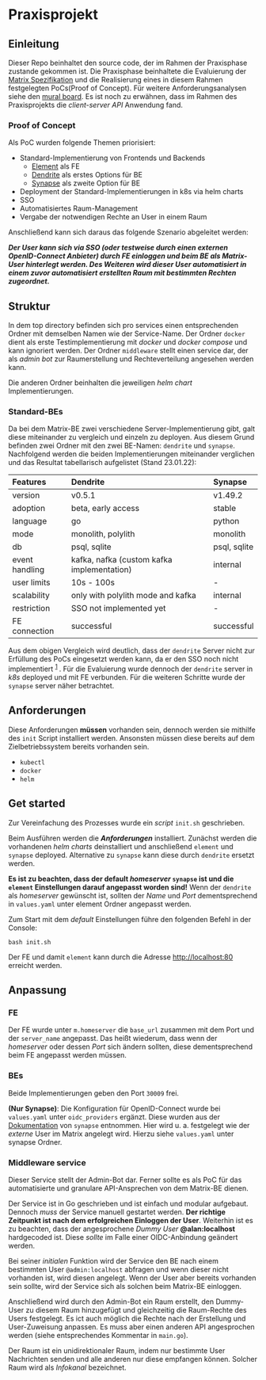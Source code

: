 # Praxisprojekt

## Einleitung

Dieser Repo beinhaltet den source code, der im Rahmen der Praxisphase zustande gekommen ist. Die Praxisphase beinhaltete
die Evaluierung der [Matrix Spezifikation](https://spec.matrix.org/latest/) und die Realisierung eines in diesem Rahmen
festgelegten PoCs(Proof of Concept). Für weitere Anforderungsanalysen siehe den
[mural board](https://app.mural.co/t/sprinteins1549/m/sprinteins1549/1636105317890/65870bfda3ff79f8b53c2345e2c8d79a2ef7f938?sender=15c9e8be-0d6a-418c-80b6-0b89ec5eb49d).
Es ist noch zu erwähnen, dass im Rahmen des Praxisprojekts die *client-server API* Anwendung fand. 

### Proof of Concept

Als PoC wurden folgende Themen priorisiert:

- Standard-Implementierung von Frontends und Backends
  - [Element](https://github.com/vector-im/element-web) als FE
  - [Dendrite](https://github.com/matrix-org/dendrite) als erstes Options für BE
  - [Synapse](https://github.com/matrix-org/synapse) als zweite Option für BE
- Deployment der Standard-Implementierungen in k8s via helm charts
- SSO
- Automatisiertes Raum-Management
- Vergabe der notwendigen Rechte an User in einem Raum

Anschließend kann sich daraus das folgende Szenario abgeleitet werden:

___Der User kann sich via SSO (oder testweise durch einen externen OpenID-Connect Anbieter) durch FE einloggen und beim
BE als Matrix-User hinterlegt werden. Des Weiteren wird dieser User automatisiert in einem zuvor automatisiert erstellten
Raum mit bestimmten Rechten zugeordnet.___

## Struktur

In dem top directory befinden sich pro services einen entsprechenden Ordner mit demselben Namen wie der Service-Name.
Der Ordner `docker` dient als erste Testimplementierung mit _docker_ und _docker compose_ und kann ignoriert werden. Der
Ordner `middleware` stellt einen service dar, der als _admin bot_ zur Raumerstellung und Rechteverteilung angesehen
werden kann.

Die anderen Ordner beinhalten die jeweiligen _helm chart_ Implementierungen.

### Standard-BEs

Da bei dem Matrix-BE zwei verschiedene Server-Implementierung gibt, galt diese miteinander zu vergleich und einzeln zu
deployen. Aus diesem Grund befinden zwei Ordner mit den zwei BE-Namen: `dendrite` und `synapse`. Nachfolgend werden die
beiden Implementierungen miteinander verglichen und das Resultat tabellarisch aufgelistet (Stand 23.01.22):
 
| Features       | Dendrite                                   | Synapse      |
|:---------------|:-------------------------------------------|:-------------|
| version        | v0.5.1                                     | v1.49.2      |
| adoption       | beta, early access                         | stable       |
| language       | go                                         | python       |
| mode           | monolith, polylith                         | monolith     |
| db             | psql, sqlite                               | psql, sqlite |
| event handling | kafka, nafka (custom kafka implementation) | internal     |
| user limits    | 10s - 100s                                 | -            |
| scalability    | only with polylith mode and kafka          | internal     |
| restriction    | SSO not implemented yet                    | -            |
| FE connection  | successful                                 | successful   |

Aus dem obigen Vergleich wird deutlich, dass der `dendrite` Server nicht zur Erfüllung des PoCs eingesetzt werden kann,
da er den SSO noch nicht implementiert <sup> [1](https://github.com/matrix-org/dendrite/pull/2014) </sup>.
Für die Evaluierung wurde dennoch der `dendrite` server in _k8s_ deployed und mit FE verbunden. Für die weiteren Schritte
wurde der `synapse` server näher betrachtet.

## Anforderungen

Diese Anforderungen __müssen__ vorhanden sein, dennoch werden sie mithilfe des `init` Script installiert werden.
Ansonsten müssen diese bereits auf dem Zielbetriebssystem bereits vorhanden sein. 

- `kubectl`
- `docker`
- `helm`

## Get started

Zur Vereinfachung des Prozesses wurde ein _script_ `init.sh` geschrieben.

Beim Ausführen werden die __*Anforderungen*__ installiert. Zunächst werden die vorhandenen _helm charts_ deinstalliert
und anschließend `element` und `synapse` deployed. Alternative zu `synapse` kann diese durch `dendrite` ersetzt werden.

__Es ist zu beachten, dass der default *homeserver* `synapse` ist und die `element` Einstellungen
darauf angepasst worden sind!__ Wenn der `dendrite` als *homeserver* gewünscht ist, sollten der _Name_ und _Port_
dementsprechend in `values.yaml` unter element Ordner angepasst werden.

Zum Start mit dem *default* Einstellungen führe den folgenden Befehl in der Console:

```shell
bash init.sh
```

Der FE und damit `element` kann durch die Adresse [http://localhost:80](http://localhost:80) erreicht werden.

## Anpassung

### FE

Der FE wurde unter `m.homeserver` die `base_url` zusammen mit dem Port und der `server_name` angepasst. Das heißt
wiederum, dass wenn der *homeserver* oder dessen *Port* sich ändern sollten, diese dementsprechend beim FE
angepasst werden müssen.

### BEs

Beide Implementierungen geben den Port `30009` frei.

__(Nur Synapse)__: Die Konfiguration für OpenID-Connect wurde bei `values.yaml` unter `oidc_providers` ergänzt. Diese
wurden aus der [Dokumentation](https://matrix-org.github.io/synapse/latest/openid.html) von `synapse` entnommen.
Hier wird u. a. festgelegt wie der *externe* User im Matrix angelegt wird. Hierzu siehe `values.yaml` unter synapse
Ordner.

### Middleware service

Dieser Service stellt der Admin-Bot dar. Ferner sollte es als PoC für das automatisierte und granulare API-Ansprechen
von dem Matrix-BE dienen.

Der Service ist in Go geschrieben und ist einfach und modular aufgebaut. Dennoch *muss* der Service manuell gestartet
werden. __Der richtige Zeitpunkt ist nach dem erfolgreichen Einloggen der User__. Weiterhin ist es zu beachten, dass
der angesprochene *Dummy User* __@alan:localhost__ hardgecoded ist. Diese *sollte* im Falle einer OIDC-Anbindung geändert
werden.

Bei seiner *initialen* Funktion wird der Service den BE nach einem bestimmten User `@admin:localhost` abfragen und wenn
dieser nicht vorhanden ist, wird diesen angelegt. Wenn der User aber bereits vorhanden sein sollte, wird der Service
sich als solchen beim Matrix-BE einloggen.

Anschließend wird durch den Admin-Bot ein Raum erstellt, den Dummy-User zu diesem Raum hinzugefügt und gleichzeitig die
Raum-Rechte des Users festgelegt. Es ict auch möglich die Rechte nach der Erstellung und User-Zuweisung anpassen. Es muss
aber einen anderen API angesprochen werden (siehe entsprechendes Kommentar in `main.go`).

Der Raum ist ein unidirektionaler Raum, indem nur bestimmte User Nachrichten senden und alle anderen nur diese empfangen
können. Solcher Raum wird als *Infokanal* bezeichnet.
